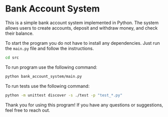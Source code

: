 # Bank Account System

This is a simple bank account system implemented in Python. The system allows users to create accounts, deposit and withdraw money, and check their balance.

To start the program you do not have to install any dependencies. Just run the `main.py` file and follow the instructions.

```bash
cd src
```

To run program use the following command:

```bash
python bank_account_system/main.py
```

To run tests use the following command:

```bash
python -m unittest discover -s ./test -p "test_*.py"
```

Thank you for using this program! If you have any questions or suggestions, feel free to reach out.